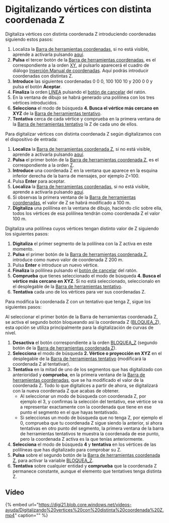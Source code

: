 # Digitalizando vértices con distinta coordenada Z

Digitaliza vértices con distinta coordenada Z introduciendo coordenadas siguiendo estos pasos:

1. Localiza la [Barra de herramientas coordenadas](https://github.com/digi21/docs/tree/7fc627c885c16fb88afc7cc05a6df2a2f4a54563/digi3d-net/primeros-pasos/comenzando-a-utilizar-digi3d.net/comenzando-con-la-ventana-de-dibujo/BarraDeHerramientasCoordenadas.html), si no está visible, aprende a activarla pulsando [aquí](https://github.com/digi21/docs/tree/7fc627c885c16fb88afc7cc05a6df2a2f4a54563/digi3d-net/primeros-pasos/comenzando-a-utilizar-digi3d.net/comenzando-con-la-ventana-de-dibujo/PresentacionDeBarrasHerramientasBasicas.html).
2. **Pulsa** el tercer botón de la [Barra de herramientas coordenadas](https://github.com/digi21/docs/tree/7fc627c885c16fb88afc7cc05a6df2a2f4a54563/digi3d-net/primeros-pasos/comenzando-a-utilizar-digi3d.net/comenzando-con-la-ventana-de-dibujo/BarraDeHerramientasCoordenadas.html), es el correspondiente a la orden [XY](https://github.com/digi21/docs/tree/7fc627c885c16fb88afc7cc05a6df2a2f4a54563/digi3d-net/primeros-pasos/comenzando-a-utilizar-digi3d.net/comenzando-con-la-ventana-de-dibujo/XY.html), al pulsarlo aparecerá el cuadro de diálogo [Inserción Manual de coordenadas](https://github.com/digi21/docs/tree/7fc627c885c16fb88afc7cc05a6df2a2f4a54563/digi3d-net/primeros-pasos/comenzando-a-utilizar-digi3d.net/comenzando-con-la-ventana-de-dibujo/CuadroDeDialogoInsercionManualDeCoordenadas.html). Aquí podrás introducir coordenadas con distintas Z.
3. **Introduce** las siguientes coordenadas 0 0 0, 100 100 10 y 200 0 0 y pulsa el botón **Aceptar**.
4. **Finaliza** la orden [LINEA](https://github.com/digi21/docs/tree/7fc627c885c16fb88afc7cc05a6df2a2f4a54563/digi3d-net/primeros-pasos/comenzando-a-utilizar-digi3d.net/comenzando-con-la-ventana-de-dibujo/LINEA.html) pulsando el [botón de cancelar](digitalizando-vertices-distinta-coordenada-z.md) del ratón.
5. En la ventana de dibujo se habrá generado una polilínea con los tres vértices introducidos.
6. **Selecciona** el modo de búsqueda **4. Busca el vértice más cercano en XYZ** de la [Barra de herramientas tentativo](https://github.com/digi21/docs/tree/7fc627c885c16fb88afc7cc05a6df2a2f4a54563/digi3d-net/primeros-pasos/comenzando-a-utilizar-digi3d.net/comenzando-con-la-ventana-de-dibujo/BarraDeHerramientasTentativo.html).
7. **Tentativa** cerca de cada vértice y comprueba en la primera ventana de la [Barra de herramientas tentativo](https://github.com/digi21/docs/tree/7fc627c885c16fb88afc7cc05a6df2a2f4a54563/digi3d-net/primeros-pasos/comenzando-a-utilizar-digi3d.net/comenzando-con-la-ventana-de-dibujo/BarraDeHerramientasTentativo.html) la Z de cada uno de ellos.

Para digitalizar vértices con distinta coordenada Z según digitalizamos con el dispositivo de entrada:

1. **Localiza** la [Barra de herramientas coordenada Z](https://github.com/digi21/docs/tree/7fc627c885c16fb88afc7cc05a6df2a2f4a54563/digi3d-net/primeros-pasos/comenzando-a-utilizar-digi3d.net/comenzando-con-la-ventana-de-dibujo/BarraDeHerramientasCoordenadaZ.html), si no está visible, aprende a activarla pulsando [aquí](https://github.com/digi21/docs/tree/7fc627c885c16fb88afc7cc05a6df2a2f4a54563/digi3d-net/primeros-pasos/comenzando-a-utilizar-digi3d.net/comenzando-con-la-ventana-de-dibujo/PresentacionDeBarrasHerramientasBasicas.html).
2. **Pulsa** el primer botón de la [Barra de herramientas coordenada Z](https://github.com/digi21/docs/tree/7fc627c885c16fb88afc7cc05a6df2a2f4a54563/digi3d-net/primeros-pasos/comenzando-a-utilizar-digi3d.net/comenzando-con-la-ventana-de-dibujo/BarraDeHerramientasCoordenadaZ.html), es el correspondiente a la orden [Z](https://github.com/digi21/docs/tree/7fc627c885c16fb88afc7cc05a6df2a2f4a54563/digi3d-net/primeros-pasos/comenzando-a-utilizar-digi3d.net/comenzando-con-la-ventana-de-dibujo/Z.html).
3. **Introduce** una coordenada Z en la ventana que aparece en la esquina inferior derecha de la barra de mensajes, por ejemplo Z=100.
4. Pulsa **Enter** para aceptar.
5. **Localiza** la [Barra de herramientas coordenadas](https://github.com/digi21/docs/tree/7fc627c885c16fb88afc7cc05a6df2a2f4a54563/digi3d-net/primeros-pasos/comenzando-a-utilizar-digi3d.net/comenzando-con-la-ventana-de-dibujo/BarraDeHerramientasCoordenadas.html), si no está visible, aprende a activarla pulsando [aquí](https://github.com/digi21/docs/tree/7fc627c885c16fb88afc7cc05a6df2a2f4a54563/digi3d-net/primeros-pasos/comenzando-a-utilizar-digi3d.net/comenzando-con-la-ventana-de-dibujo/PresentacionDeBarrasHerramientasBasicas.html).
6. Si observas la primera ventana de la [Barra de herramientas coordenadas](https://github.com/digi21/docs/tree/7fc627c885c16fb88afc7cc05a6df2a2f4a54563/digi3d-net/primeros-pasos/comenzando-a-utilizar-digi3d.net/comenzando-con-la-ventana-de-dibujo/BarraDeHerramientasCoordenadas.html), el valor de Z se habrá modificado a 100 m.
7. **Digitaliza** una polilínea en la ventana de dibujo, haciendo clic sobre ella, todos los vértices de esa polilínea tendrán como coordenada Z el valor 100 m.

Digitaliza una polilínea cuyos vértices tengan distinto valor de Z siguiendo los siguientes pasos:

1. **Digitaliza** el primer segmento de la polilínea con la Z activa en este momento.
2. **Pulsa** el primer botón de la [Barra de herramientas coordenada Z](https://github.com/digi21/docs/tree/7fc627c885c16fb88afc7cc05a6df2a2f4a54563/digi3d-net/primeros-pasos/comenzando-a-utilizar-digi3d.net/comenzando-con-la-ventana-de-dibujo/BarraDeHerramientasCoordenadaZ.html), introduce como nuevo valor de coordenada Z 200 m.
3. Pulsa **Enter** e introduce un nuevo vértice.
4. **Finaliza** la polilínea pulsando el [botón de cancelar](digitalizando-vertices-distinta-coordenada-z.md) del ratón.
5. **Comprueba** que tienes seleccionado el modo de búsqueda **4. Busca el vértice más cercano en XYZ**. Si no está seleccionado, seleccionalo en el desplegable de la [Barra de herramientas tentativo](https://github.com/digi21/docs/tree/7fc627c885c16fb88afc7cc05a6df2a2f4a54563/digi3d-net/primeros-pasos/comenzando-a-utilizar-digi3d.net/comenzando-con-la-ventana-de-dibujo/BarraDeHerramientasTentativo.html).
6. **Tentativa** cada uno de los vértices para ver sus coordenadas Z.

Para modifica la coordenada Z con un tentativo que tenga Z, sigue los siguientes pasos:

Al seleccionar el primer botón de la Barra de herramientas coordenada Z, se activa el segundo botón bloqueando así la coordenada Z \([BLOQUEA\_Z](https://github.com/digi21/docs/tree/7fc627c885c16fb88afc7cc05a6df2a2f4a54563/digi3d-net/primeros-pasos/comenzando-a-utilizar-digi3d.net/comenzando-con-la-ventana-de-dibujo/BLOQUEA_Z.html)\), esta opción se utiliza principalmente para la digitalización de curvas de nivel.

1. **Desactiva** el botón correspondiente a la orden [BLOQUEA\_Z](https://github.com/digi21/docs/tree/7fc627c885c16fb88afc7cc05a6df2a2f4a54563/digi3d-net/primeros-pasos/comenzando-a-utilizar-digi3d.net/comenzando-con-la-ventana-de-dibujo/BLOQUEA_Z.html) \(segundo botón de la [Barra de herramientas coordenada Z](https://github.com/digi21/docs/tree/7fc627c885c16fb88afc7cc05a6df2a2f4a54563/digi3d-net/primeros-pasos/comenzando-a-utilizar-digi3d.net/comenzando-con-la-ventana-de-dibujo/BarraDeHerramientasCoordenadaZ.html)\).
2. **Selecciona** el modo de búsqueda **2. Vértice o proyección en XYZ** en el desplegable de la [Barra de herramientas tentativo](https://github.com/digi21/docs/tree/7fc627c885c16fb88afc7cc05a6df2a2f4a54563/digi3d-net/primeros-pasos/comenzando-a-utilizar-digi3d.net/comenzando-con-la-ventana-de-dibujo/BarraDeHerramientasTentativo.html) \(modificará la coordenada Z al tentativar\).
3. **Tentativa** en la mitad de uno de los segmentos que has digitalizado con anterioridad y **comprueba**, en la primera ventana de la [Barra de herramientas coordenadas](https://github.com/digi21/docs/tree/7fc627c885c16fb88afc7cc05a6df2a2f4a54563/digi3d-net/primeros-pasos/comenzando-a-utilizar-digi3d.net/comenzando-con-la-ventana-de-dibujo/BarraDeHerramientasCoordenadas.html), que se ha modificado el valor de la coordenada Z. Todo lo que digitalices a partir de ahora, se digitalizará con la nueva coordenada Z que acabas de obtener.
   * Al seleccionar un modo de búsqueda con coordenada Z, por ejemplo el 3, y confirmas la selección del tentativo, ese vértice se va a representar exactamente con la coordenada que tiene en ese punto el segmento en el que hayas tentativado.
   * Si seleccionas un modo de búsqueda que no tenga Z, por ejemplo el 0, comprueba que tu coordenada Z sigue siendo la anterior, si ahora tentativas en otro punto del segmento, la primera ventana de la barra de herramientas tentativos te muestra la coordenada de ese punto, pero la coordenada Z activa es la que tenías anteriormente.
4. **Selecciona** el modo de búsqueda **4** y **tentativa** en los vértices de las polilíneas que has digitalizado para comprobar su Z.
5. **Pulsa** sobre el segundo botón de la [Barra de herramientas coordenada Z](https://github.com/digi21/docs/tree/7fc627c885c16fb88afc7cc05a6df2a2f4a54563/digi3d-net/primeros-pasos/comenzando-a-utilizar-digi3d.net/comenzando-con-la-ventana-de-dibujo/BarraDeHerramientasCoordenadaZ.html), para activar la variable [BLOQUEA\_Z](https://github.com/digi21/docs/tree/7fc627c885c16fb88afc7cc05a6df2a2f4a54563/digi3d-net/primeros-pasos/comenzando-a-utilizar-digi3d.net/comenzando-con-la-ventana-de-dibujo/BLOQUEA_Z.html).
6. **Tentativa** sobre cualquier entidad y **comprueba** que la coordenada Z permanece constante, aunque el elemento que tentatives tenga distinta Z.

## Vídeo

{% embed url="https://digi21.blob.core.windows.net/videos-ayuda/Digitalizando%20vertices%20con%20distinta%20coordenada%20Z.mp4" caption="" %}

